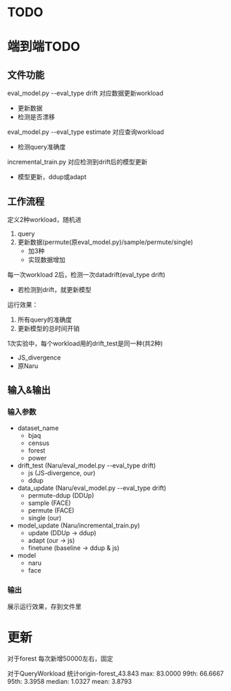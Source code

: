 # TODO

# 端到端TODO
## 文件功能
eval_model.py --eval_type drift 对应数据更新workload
- 更新数据
- 检测是否漂移

eval_model.py --eval_type estimate 对应查询workload
- 检测query准确度

incremental_train.py 对应检测到drift后的模型更新
- 模型更新，ddup或adapt

## 工作流程
定义2种workload，随机进
1. query
2. 更新数据(permute(原eval_model.py)/sample/permute/single)
   - 加3种
   - 实现数据增加 

每一次workload 2后，检测一次datadrift(eval_type drift)
- 若检测到drift，就更新模型

运行效果：
1. 所有query的准确度
2. 更新模型的总时间开销

1次实验中，每个workload用的drift_test是同一种(共2种)
- JS_divergence
- 原Naru

## 输入&输出
### 输入参数
- dataset_name
  - bjaq
  - census
  - forest
  - power
- drift_test (Naru/eval_model.py --eval_type drift)
  - js (JS-divergence, our)
  - ddup
- data_update (Naru/eval_model.py --eval_type drift)
  - permute-ddup (DDUp)
  - sample (FACE)
  - permute (FACE)
  - single (our)
- model_update (Naru/incremental_train.py)
  - update (DDUp -> ddup)
  - adapt (our -> js)
  - finetune (baseline -> ddup & js)
- model
  - naru
  - face

### 输出
展示运行效果，存到文件里


# 更新
对于forest
每次新增50000左右，固定

对于QueryWorkload
统计origin-forest_43.843 	max: 83.0000	99th: 66.6667	95th: 3.3958	median: 1.0327	mean: 3.8793
